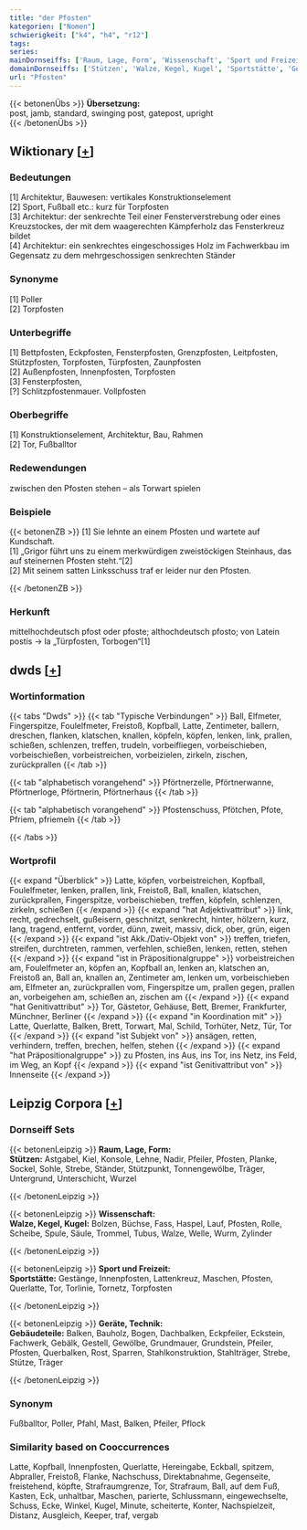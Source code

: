 ```yaml
---
title: "der Pfosten"
kategorien: ["Nomen"]
schwierigkeit: ["k4", "h4", "r12"]
tags:
series:
mainDornseiffs: ['Raum, Lage, Form', 'Wissenschaft', 'Sport und Freizeit', 'Geräte, Technik']
domainDornseiffs: ['Stützen', 'Walze, Kegel, Kugel', 'Sportstätte', 'Gebäudeteile']
url: "Pfosten"
---
```


{{< betonenÜbs >}}
**Übersetzung:**  
post, jamb, standard, swinging  post, gatepost, upright  
{{< /betonenÜbs >}}

## Wiktionary [[+](https://de.wiktionary.org/wiki/Pfosten)]

### Bedeutungen
[1] Architektur, Bauwesen: vertikales Konstruktionselement  
[2] Sport, Fußball etc.: kurz für Torpfosten  
[3] Architektur: der senkrechte Teil einer Fensterverstrebung oder eines Kreuzstockes, der mit dem waagerechten Kämpferholz das Fensterkreuz bildet  
[4] Architektur: ein senkrechtes eingeschossiges Holz im Fachwerkbau im Gegensatz zu dem mehrgeschossigen senkrechten Ständer  

### Synonyme
[1] Poller  
[2] Torpfosten  

### Unterbegriffe
[1] Bettpfosten, Eckpfosten, Fensterpfosten, Grenzpfosten, Leitpfosten, Stützpfosten, Torpfosten, Türpfosten, Zaunpfosten  
[2] Außenpfosten, Innenpfosten, Torpfosten  
[3] Fensterpfosten,  
[?] Schlitzpfostenmauer. Vollpfosten  

### Oberbegriffe
[1] Konstruktionselement, Architektur, Bau, Rahmen  
[2] Tor, Fußballtor  

### Redewendungen
zwischen den Pfosten stehen – als Torwart spielen  

### Beispiele
{{< betonenZB >}}
[1] Sie lehnte an einem Pfosten und wartete auf Kundschaft.  
[1] „Grigor führt uns zu einem merkwürdigen zweistöckigen Steinhaus, das auf steinernen Pfosten steht.“[2]  
[2] Mit seinem satten Linksschuss traf er leider nur den Pfosten.  

{{< /betonenZB >}}
### Herkunft
mittelhochdeutsch pfost oder pfoste; althochdeutsch pfosto; von Latein postis → la „Türpfosten, Torbogen“[1]  



## dwds [[+](https://www.dwds.de/wb/Pfosten)]

### Wortinformation
{{< tabs "Dwds" >}}
{{< tab "Typische Verbindungen" >}}
Ball, Elfmeter, Fingerspitze, Foulelfmeter, Freistoß, Kopfball, Latte, Zentimeter, ballern, dreschen, flanken, klatschen, knallen, köpfeln, köpfen, lenken, link, prallen, schießen, schlenzen, treffen, trudeln, vorbeifliegen, vorbeischieben, vorbeischießen, vorbeistreichen, vorbeizielen, zirkeln, zischen, zurückprallen
{{< /tab >}}

{{< tab "alphabetisch vorangehend" >}}
Pförtnerzelle, Pförtnerwanne, Pförtnerloge, Pförtnerin, Pförtnerhaus
{{< /tab >}}

{{< tab "alphabetisch vorangehend" >}}
Pfostenschuss, Pfötchen, Pfote, Pfriem, pfriemeln
{{< /tab >}}

{{< /tabs >}}

### Wortprofil
{{< expand "Überblick" >}} Latte, köpfen, vorbeistreichen, Kopfball, Foulelfmeter, lenken, prallen, link, Freistoß, Ball, knallen, klatschen, zurückprallen, Fingerspitze, vorbeischieben, treffen, köpfeln, schlenzen, zirkeln, schießen {{< /expand >}}
{{< expand "hat Adjektivattribut" >}} link, recht, gedrechselt, gußeisern, geschnitzt, senkrecht, hinter, hölzern, kurz, lang, tragend, entfernt, vorder, dünn, zweit, massiv, dick, ober, grün, eigen {{< /expand >}}
{{< expand "ist Akk./Dativ-Objekt von" >}} treffen, triefen, streifen, durchtreten, rammen, verfehlen, schießen, lenken, retten, stehen {{< /expand >}}
{{< expand "ist in Präpositionalgruppe" >}} vorbeistreichen am, Foulelfmeter an, köpfen an, Kopfball an, lenken an, klatschen an, Freistoß an, Ball an, knallen an, Zentimeter am, lenken um, vorbeischieben am, Elfmeter an, zurückprallen vom, Fingerspitze um, prallen gegen, prallen an, vorbeigehen am, schießen an, zischen am {{< /expand >}}
{{< expand "hat Genitivattribut" >}} Tor, Gästetor, Gehäuse, Bett, Bremer, Frankfurter, Münchner, Berliner {{< /expand >}}
{{< expand "in Koordination mit" >}} Latte, Querlatte, Balken, Brett, Torwart, Mal, Schild, Torhüter, Netz, Tür, Tor {{< /expand >}}
{{< expand "ist Subjekt von" >}} ansägen, retten, verhindern, treffen, brechen, helfen, stehen {{< /expand >}}
{{< expand "hat Präpositionalgruppe" >}} zu Pfosten, ins Aus, ins Tor, ins Netz, ins Feld, im Weg, an Kopf {{< /expand >}}
{{< expand "ist Genitivattribut von" >}} Innenseite {{< /expand >}}

## Leipzig Corpora [[+](https://corpora.uni-leipzig.de/en/res?word=Pfosten&corpusId=deu_newscrawl-public_2018)]

### Dornseiff Sets
{{< betonenLeipzig >}}
**Raum, Lage, Form:**  
**Stützen:** Astgabel, Kiel, Konsole, Lehne, Nadir, Pfeiler, Pfosten, Planke, Sockel, Sohle, Strebe, Ständer, Stützpunkt, Tonnengewölbe, Träger, Untergrund, Unterschicht, Wurzel  

{{< /betonenLeipzig >}}


{{< betonenLeipzig >}}
**Wissenschaft:**  
**Walze, Kegel, Kugel:** Bolzen, Büchse, Fass, Haspel, Lauf, Pfosten, Rolle, Scheibe, Spule, Säule, Trommel, Tubus, Walze, Welle, Wurm, Zylinder  

{{< /betonenLeipzig >}}


{{< betonenLeipzig >}}
**Sport und Freizeit:**  
**Sportstätte:** Gestänge, Innenpfosten, Lattenkreuz, Maschen, Pfosten, Querlatte, Tor, Torlinie, Tornetz, Torpfosten  

{{< /betonenLeipzig >}}


{{< betonenLeipzig >}}
**Geräte, Technik:**  
**Gebäudeteile:** Balken, Bauholz, Bogen, Dachbalken, Eckpfeiler, Eckstein, Fachwerk, Gebälk, Gestell, Gewölbe, Grundmauer, Grundstein, Pfeiler, Pfosten, Querbalken, Rost, Sparren, Stahlkonstruktion, Stahlträger, Strebe, Stütze, Träger  

{{< /betonenLeipzig >}}

### Synonym
Fußballtor, Poller, Pfahl, Mast, Balken, Pfeiler, Pflock


### Similarity based on Cooccurrences
Latte, Kopfball, Innenpfosten, Querlatte, Hereingabe, Eckball, spitzem, Abpraller, Freistoß, Flanke, Nachschuss, Direktabnahme, Gegenseite, freistehend, köpfte, Strafraumgrenze, Tor, Strafraum, Ball, auf dem Fuß, Kasten, Eck, unhaltbar, Maschen, parierte, Schlussmann, eingewechselte, Schuss, Ecke, Winkel, Kugel, Minute, scheiterte, Konter, Nachspielzeit, Distanz, Ausgleich, Keeper, traf, vergab

